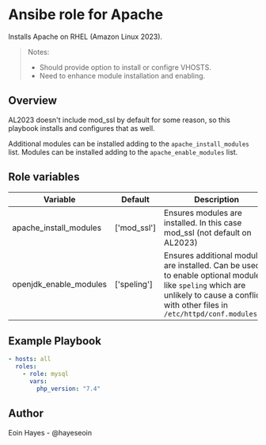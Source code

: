 # Ansibe role for Apache

Installs Apache on RHEL (Amazon Linux 2023).

> Notes:
> 
> - Should provide option to install or configre VHOSTS.
> - Need to enhance module installation and enabling.

## Overview

AL2023 doesn't include mod_ssl by default for some reason, so this playbook installs and configures that as well. 

Additional modules can be installed adding to the `apache_install_modules` list. Modules can be installed adding to the `apache_enable_modules` list.

## Role variables


| Variable         | Default              | Description                                        |
| ---------------- | -------------------- | -------------------------------------------------- |
| apache_install_modules   | ['mod_ssl']          | Ensures modules are installed. In this case mod_ssl (not default on AL2023)                     |
| openjdk_enable_modules   | ['speling'] | Ensures additional modules are installed. Can be used to enable optional modules like `speling` which are unlikely to cause a conflict with other files in `/etc/httpd/conf.modules.d/`             |

## Example Playbook

```yaml
- hosts: all
  roles:
    - role: mysql
      vars:
        php_version: "7.4"
```

## Author

Eoin Hayes - @hayeseoin
